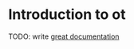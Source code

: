 # Introduction to ot

TODO: write [great documentation](http://jacobian.org/writing/great-documentation/what-to-write/)
